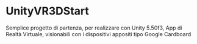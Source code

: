 # UnityVR3DStart
Semplice progetto di partenza, per realizzare con Unity 5.50f3, App di Realtà Virtuale, visionabili con i dispositivi appositi tipo Google Cardboard
